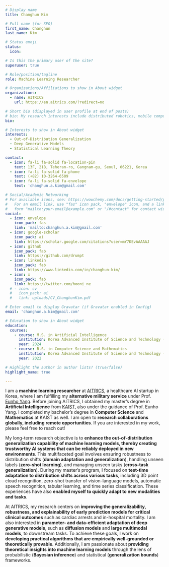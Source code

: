 ```yaml
---
# Display name
title: Changhun Kim

# Full name (for SEO)
first_name: Changhun
last_name: Kim

# Status emoji
status:
  icon:

# Is this the primary user of the site?
superuser: true

# Role/position/tagline
role: Machine Learning Researcher

# Organizations/Affiliations to show in About widget
organizations:
  - name: AITRICS
    url: https://en.aitrics.com/?redirect=no

# Short bio (displayed in user profile at end of posts)
# bio: My research interests include distributed robotics, mobile computing and programmable matter.
bio:

# Interests to show in About widget
interests:
  - Out-of-Distribution Generalization
  - Deep Generative Models
  - Statistical Learning Theory

contact:
  - icon: fa-li fa-solid fa-location-pin
    text: 13F, 218, Teheran-ro, Gangnam-gu, Seoul, 06221, Korea
  - icon: fa-li fa-solid fa-phone
    text: (+82) 10-3264-6509
  - icon: fa-li fa-solid fa-envelope
    text: 'changhun.a.kim@gmail.com'

# Social/Academic Networking
# For available icons, see: https://wowchemy.com/docs/getting-started/page-builder/#icons
#   For an email link, use "fas" icon pack, "envelope" icon, and a link in the
#   form "mailto:your-email@example.com" or "/#contact" for contact widget.
social:
  - icon: envelope
    icon_pack: fas
    link: 'mailto:changhun.a.kim@gmail.com'
  - icon: google-scholar
    icon_pack: ai
    link: https://scholar.google.com/citations?user=mY7KEvAAAAAJ
  - icon: github
    icon_pack: fab
    link: https://github.com/drumpt
  - icon: linkedin
    icon_pack: fab
    link: https://www.linkedin.com/in/changhun-kim/
  - icon: x
    icon_pack: fab
    link: https://twitter.com/hooni_ne
  # - icon: cv
  #   icon_pack: ai
  #   link: uploads/CV_ChanghunKim.pdf

# Enter email to display Gravatar (if Gravatar enabled in Config)
email: 'changhun.a.kim@gmail.com'

# Education to show in About widget
education:
  courses:
    - course: M.S. in Artificial Intelligence
      institution: Korea Advanced Institute of Science and Technology (KAIST)
      year: 2024
    - course: B.S. in Computer Science and Mathematics
      institution: Korea Advanced Institute of Science and Technology (KAIST)
      year: 2022

# Highlight the author in author lists? (true/false)
highlight_name: true

---
```


I am a **machine learning researcher** at [AITRICS](http://en.aitrics.com/?redirect=no), a healthcare AI startup in Korea, where I am fulfilling my **alternative military service** under Prof. [Eunho Yang](https://mli.kaist.ac.kr/people/). Before joining AITRICS, I obtained my master’s degree in **Artificial Intelligence** from [KAIST](https://kaist.ac.kr/en/), also under the guidance of Prof. Eunho Yang. I completed my bachelor’s degree in **Computer Science** and **Mathematics** at KAIST as well. I am open to **research collaborations globally, including remote opportunities**. If you are interested in my work, please feel free to reach out!

My long-term research objective is to **enhance the out-of-distribution generalization capability of machine learning models, thereby creating trustworthy AI systems that can be reliably deployed in new environments**. This multifaceted goal involves ensuring robustness to distribution shifts (**domain adaptation and generalization**), handling unseen labels (**zero-shot learning**), and managing unseen tasks (**cross-task generalization**). During my master’s program, I focused on **test-time adaptation to distribution shifts across various tasks**, including 3D point cloud recognition, zero-shot transfer of vision-language models, automatic speech recognition, tabular learning, and time series classification. These experiences have also **enabled myself to quickly adapt to new modalities and tasks**.

At AITRICS, my research centers on **improving the generalizability, robustness, and explainability of early prediction models for critical clinical outcomes** such as cardiac arrests and in-hospital mortality. I am also interested in **parameter- and data-efficient adaptation of deep generative models**, such as **diffusion models** and **large multimodal models**, to downstream tasks. To achieve these goals, I work on **developing practical algorithms that are empirically well-grounded or theoretically provable**. Additionally, I am passionate about **providing theoretical insights into machine learning models** through the lens of probabilistic (**Bayesian inference**) and statistical (**generalization bounds**) frameworks.